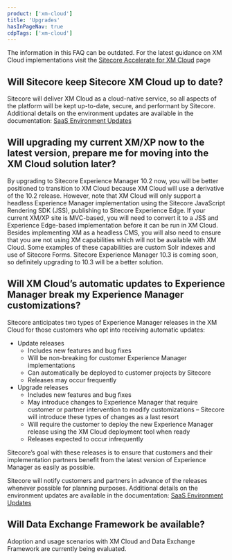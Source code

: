 ```yaml
---
product: ['xm-cloud']
title: 'Upgrades'
hasInPageNav: true
cdpTags: ['xm-cloud']
---
```

<Alert status="info">
  <AlertIcon />
    The information in this FAQ can be outdated. For the latest guidance on XM Cloud implementations visit the <a href="/learn/accelerate/xm-cloud">Sitecore Accelerate for XM Cloud</a> page
</Alert>

## Will Sitecore keep Sitecore XM Cloud up to date?

Sitecore will deliver XM Cloud as a cloud-native service, so all aspects of the platform will be kept up-to-date, secure, and performant by Sitecore. Additional details on the environment updates are available in the documentation: [SaaS Environment Updates](https://doc.sitecore.com/xmc/en/developers/xm-cloud/sitecore-experience-manager-cloud.html#saas-environment-updates)

## Will upgrading my current XM/XP now to the latest version, prepare me for moving into the XM Cloud solution later?

By upgrading to Sitecore Experience Manager 10.2 now, you will be better positioned to transition to XM Cloud because XM Cloud will use a derivative of the 10.2 release. However, note that XM Cloud will only support a headless Experience Manager implementation using the Sitecore JavaScript Rendering SDK (JSS), publishing to Sitecore Experience Edge. If your current XM/XP site is MVC-based, you will need to convert it to a JSS and Experience Edge-based implementation before it can be run in XM Cloud.  
Besides implementing XM as a headless CMS, you will also need to ensure that you are not using XM capabilities which will not be available with XM Cloud. Some examples of these capabilities are custom Solr indexes and use of Sitecore Forms. Sitecore Experience Manager 10.3 is coming soon, so definitely upgrading to 10.3 will be a better solution.

## Will XM Cloud’s automatic updates to Experience Manager break my Experience Manager customizations?

Sitecore anticipates two types of Experience Manager releases in the XM Cloud for those customers who opt into receiving automatic updates:

- Update releases
  - Includes new features and bug fixes
  - Will be non-breaking for customer Experience Manager implementations
  - Can automatically be deployed to customer projects by Sitecore
  - Releases may occur frequently
- Upgrade releases
  - Includes new features and bug fixes
  - May introduce changes to Experience Manager that require customer or partner intervention to modify customizations – Sitecore will introduce these types of changes as a last resort
  - Will require the customer to deploy the new Experience Manager release using the XM Cloud deployment tool when ready
  - Releases expected to occur infrequently

Sitecore’s goal with these releases is to ensure that customers and their implementation partners benefit from the latest version of Experience Manager as easily as possible.

Sitecore will notify customers and partners in advance of the releases whenever possible for planning purposes. Additional details on the environment updates are available in the documentation: [SaaS Environment Updates](https://doc.sitecore.com/xmc/en/developers/xm-cloud/sitecore-experience-manager-cloud.html#saas-environment-updates)

## Will Data Exchange Framework be available?

Adoption and usage scenarios with XM Cloud and Data Exchange Framework are currently being evaluated.
